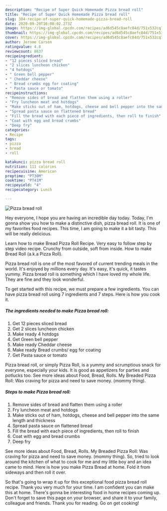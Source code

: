 ```yaml
---
description: "Recipe of Super Quick Homemade Pizza bread roll"
title: "Recipe of Super Quick Homemade Pizza bread roll"
slug: 384-recipe-of-super-quick-homemade-pizza-bread-roll
date: 2020-09-20T16:08:02.273Z
image: https://img-global.cpcdn.com/recipes/ad6d545c8aefc84d/751x532cq70/pizza-bread-roll-recipe-main-photo.jpg
thumbnail: https://img-global.cpcdn.com/recipes/ad6d545c8aefc84d/751x532cq70/pizza-bread-roll-recipe-main-photo.jpg
cover: https://img-global.cpcdn.com/recipes/ad6d545c8aefc84d/751x532cq70/pizza-bread-roll-recipe-main-photo.jpg
author: Jerome Carson
ratingvalue: 4.8
reviewcount: 8637
recipeingredient:
- "12 pieces sliced bread"
- "2 slices luncheon chicken"
- "4 hotdogs"
- " Green bell pepper"
- " Cheddar cheese"
- " Bread crumbs egg for coating"
- " Pasta sauce or tomato"
recipeinstructions:
- "Remove sides of bread and flatten them using a roller"
- "Fry luncheon meat and hotdogs"
- "Make sticks out of ham, hotdogs, cheese and bell pepper into the same length and thickness"
- "Spread pasta sauce on flattened bread"
- "Fill the bread with each piece of ingredients, then roll to finish"
- "Coat with egg and bread crumbs"
- "Deep fry"
categories:
- Recipe
tags:
- pizza
- bread
- roll

katakunci: pizza bread roll 
nutrition: 111 calories
recipecuisine: American
preptime: "PT30M"
cooktime: "PT41M"
recipeyield: "4"
recipecategory: Lunch

---
```



![Pizza bread roll](https://img-global.cpcdn.com/recipes/ad6d545c8aefc84d/751x532cq70/pizza-bread-roll-recipe-main-photo.jpg)

Hey everyone, I hope you are having an incredible day today. Today, I'm gonna show you how to make a distinctive dish, pizza bread roll. It is one of my favorites food recipes. This time, I am going to make it a bit tasty. This will be really delicious.

Learn how to make Bread Pizza Roll Recipe. Very easy to follow step by step video recipe. Crunchy from outside, soft from inside. How to make Bread Roll (a.k.a Pizza Roll).

Pizza bread roll is one of the most favored of current trending meals in the world. It's enjoyed by millions every day. It's easy, it's quick, it tastes yummy. Pizza bread roll is something which I have loved my whole life. They are fine and they look wonderful.


To get started with this recipe, we must prepare a few ingredients. You can have pizza bread roll using 7 ingredients and 7 steps. Here is how you cook it.

<!--inarticleads1-->

##### The ingredients needed to make Pizza bread roll:

1. Get 12 pieces sliced bread
1. Get 2 slices luncheon chicken
1. Make ready 4 hotdogs
1. Get  Green bell pepper
1. Make ready  Cheddar cheese
1. Make ready  Bread crumbs/ egg for coating
1. Get  Pasta sauce or tomato


Pizza bread roll, or simply Pizza Roll, is a yummy and scrumptious snack for everyone, especially your kids. It is good as appetizers for parties and potlucks too. See more ideas about Food, Bread, Rolls. My Breaded Pizza Roll: Was craving for pizza and need to save money. (mommy thing). 

<!--inarticleads2-->

##### Steps to make Pizza bread roll:

1. Remove sides of bread and flatten them using a roller
1. Fry luncheon meat and hotdogs
1. Make sticks out of ham, hotdogs, cheese and bell pepper into the same length and thickness
1. Spread pasta sauce on flattened bread
1. Fill the bread with each piece of ingredients, then roll to finish
1. Coat with egg and bread crumbs
1. Deep fry


See more ideas about Food, Bread, Rolls. My Breaded Pizza Roll: Was craving for pizza and need to save money. (mommy thing). So, tried to look around the kitchen of what to cook for me and my little boy and an idea came to mind. Here is how you make Pizza Bread at home. Fold it from sideways and then roll it over. 

So that's going to wrap it up for this exceptional food pizza bread roll recipe. Thank you very much for your time. I am confident you can make this at home. There's gonna be interesting food in home recipes coming up. Don't forget to save this page on your browser, and share it to your family, colleague and friends. Thank you for reading. Go on get cooking!
